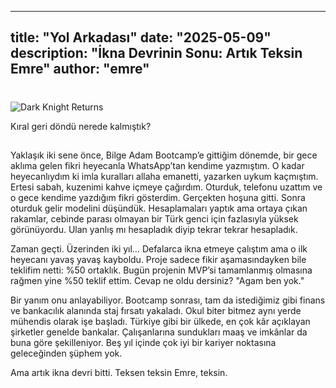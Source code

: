 
---
title: "Yol Arkadası"
date: "2025-05-09"
description: "İkna Devrinin Sonu: Artık Teksin Emre"
author: "emre"
---

# 

![Dark Knight Returns](/images/blog/ssss.jpg)

Kıral geri döndü nerede kalmıştık? 



##
Yaklaşık iki sene önce, Bilge Adam Bootcamp’e gittiğim dönemde, bir gece aklıma gelen fikri heyecanla WhatsApp’tan kendime yazmıştım. O kadar heyecanlıydım ki imla kuralları allaha emanetti, yazarken uykum kaçmıştım.
Ertesi sabah, kuzenimi kahve içmeye çağırdım. Oturduk, telefonu uzattım ve o gece kendime yazdığım fikri gösterdim. Gerçekten hoşuna gitti. Sonra oturduk gelir modelini düşündük. Hesaplamaları yaptık ama ortaya çıkan rakamlar, cebinde parası olmayan bir Türk genci için fazlasıyla yüksek görünüyordu. Ulan yanlış mı hesapladık diyip tekrar tekrar hesapladık.

Zaman geçti. Üzerinden iki yıl… Defalarca ikna etmeye çalıştım ama o ilk heyecanı yavaş yavaş kayboldu.
Proje sadece fikir aşamasındayken bile teklifim netti: %50 ortaklık. Bugün projenin MVP’si tamamlanmış olmasına rağmen yine %50 teklif ettim. Cevap ne oldu dersiniz?
"Agam ben yok."

Bir yanım onu anlayabiliyor. Bootcamp sonrası, tam da istediğimiz gibi finans ve bankacılık alanında staj fırsatı yakaladı. Okul biter bitmez aynı yerde mühendis olarak işe başladı. Türkiye gibi bir ülkede, en çok kâr açıklayan şirketler genelde bankalar. Çalışanlarına sundukları maaş ve imkânlar da buna göre şekilleniyor. Beş yıl içinde çok iyi bir kariyer noktasına geleceğinden şüphem yok.

Ama artık ikna devri bitti.
Teksen teksin Emre, teksin.


